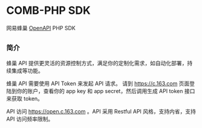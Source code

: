 # COMB-PHP SDK
网易蜂巢 [OpenAPI](https://c.163.com/wiki/index.php?title=OpenAPI%E4%BB%8B%E7%BB%8D) PHP SDK

## `简介`

蜂巢 API 提供更灵活的资源控制方式，满足你的定制化需求，如自动化部署，持续集成等功能。

蜂巢 API 需要使用 API Token 来发起 API 请求。 请到 https://c.163.com 页面登陆到你的账户，查看你的 app key 和 app secret，然后调用生成 API token 接口来获取 token。

API 访问 https://open.c.163.com 。API 采用 Restful API 风格，支持内省，支持 API 访问频率限制。
